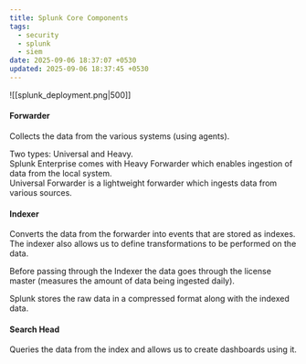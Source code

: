 ```yaml
---
title: Splunk Core Components
tags:
  - security
  - splunk
  - siem
date: 2025-09-06 18:37:07 +0530
updated: 2025-09-06 18:37:45 +0530
---
```


![[splunk_deployment.png|500]]

#### Forwarder
Collects the data from the various systems (using agents).  

Two types: Universal and Heavy.  
Splunk Enterprise comes with Heavy Forwarder which enables ingestion of data from the local system.  
Universal Forwarder is a lightweight forwarder which ingests data from various sources.  

#### Indexer
Converts the data from the forwarder into events that are stored as indexes.  
The indexer also allows us to define transformations to be performed on the data.  

Before passing through the Indexer the data goes through the license master (measures the amount of data being ingested daily).  

Splunk stores the raw data in a compressed format along with the indexed data.  

#### Search Head
Queries the data from the index and allows us to create dashboards using it.  
